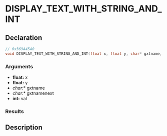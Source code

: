 # DISPLAY_TEXT_WITH_STRING_AND_INT

## Declaration
```cpp
// 0x369A4540
void DISPLAY_TEXT_WITH_STRING_AND_INT(float x, float y, char* gxtname, char* gxtnamenext, int val);
```

### Arguments
- **float:** x
- **float:** y
- **char*:** gxtname
- **char*:** gxtnamenext
- **int:** val

### Results

## Description
